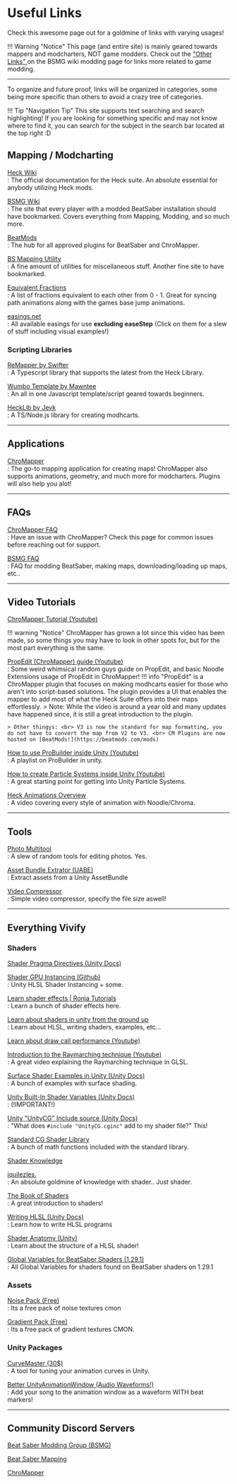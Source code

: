 # Useful Links
Check this awesome page out for a goldmine of links with varying usages!


!!! Warning "Notice"
    This page (and entire site) is mainly geared towards mappers and modcharters, NOT game modders. Check out the ["Other Links" ](https://bsmg.wiki/modding/pc/#other-links) on the BSMG wiki modding page for links more related to game modding.

<hr>

To organize and future proof, links will be organized in categories, some being more specific than others to avoid a crazy tree of categories. 

!!! Tip "Navigation Tip"
    This site supports text searching and search highlighting! If you are looking for something specific and may not know where to find it, you can search for the subject in the search bar located at the top right :D

## Mapping / Modcharting

[Heck Wiki](https://heck.aeroluna.dev) <br> : The official documentation for the Heck suite. An absolute essential for anybody utilizing Heck mods.

[BSMG Wiki](https://bsmg.wiki/) <br> : The site that every player with a modded BeatSaber installation should have bookmarked. Covers everything from Mapping, Modding, and so much more.

[BeatMods](https://beatmods.com/mods) <br> : The hub for all approved plugins for BeatSaber and ChroMapper.

[BS Mapping Utility](https://kivalevan.me/BeatSaber-MappingUtility/) <br> : A fine amount of utilities for miscellaneous stuff. Another fine site to have bookmarked.

[Equivalent Fractions](http://www.cleavebooks.co.uk/scol/equivf.htm) <br> : A list of fractions equivalent to each other from 0 - 1. Great for syncing path animations along with the games base jump animations.

[easings.net](https://easings.net) <br> : All available easings for use **excluding easeStep** (Click on them for a slew of stuff including visual examples!)

### Scripting Libraries

[ReMapper by Swifter](https://github.com/Swifter1243/ReMapper) <br> : A Typescript library that supports the latest from the Heck Library.

[Wumbo Template by Mawntee](https://github.com/Mawntee/modhcart/tree/main/Templates%20and%20Tools/Wumbo%20Modchart%20Template) <br> : An all in one Javascript template/script geared towards beginners.

[HeckLib by Jevk](https://github.com/Heck-Library/HeckLib) <br> : A TS/Node.js library for creating modhcarts.

<hr>

## Applications

[ChroMapper](https://cm.topc.at/dl) <br> : The go-to mapping application for creating maps! ChroMapper also supports animations, geometry, and much more for modcharters. Plugins will also help you alot!

<hr>

## FAQs

[ChroMapper FAQ](https://chromapper.atlassian.net/wiki/spaces/UG/overview) <br> : Have an issue with ChroMapper? Check this page for common issues before reaching out for support.

[BSMG FAQ](https://bsmg.wiki/faq/) <br> : FAQ for modding BeatSaber, making maps, downloading/loading up maps, etc..

<hr>

## Video Tutorials

[ChroMapper Tutorial (Youtube)](https://youtu.be/6SixwKR43Zg)

!!! warning "Notice"
    ChroMapper has grown a lot since this video has been made, so some things you may have to look in other spots for, but for the most part everything is the same.

[PropEdit (ChroMapper) guide (Youtube)](https://www.youtube.com/watch?v=FXcnebgOLpA) <br> : Some weird whimsical random guys guide on PropEdit, and basic Noodle Extensions usage of PropEdit in ChroMapper!
!!! info 
    "PropEdit" is a ChroMapper plugin that focuses on making modhcarts easier for those who aren't into script-based solutions. The plugin provides a UI that enables the mapper to add most of what the Heck Suite offers into their maps effortlessly.
    > Note: While the video is around a year old and many updates have happened since, it is still a great introduction to the plugin.

    > Other thingys: <br> V3 is now the standard for map formatting, you do not have to convert the map from V2 to V3. <br> CM Plugins are now hosted on [BeatMods!](https://beatmods.com/mods)

[How to use ProBuilder inside Unity (Youtube)](https://www.youtube.com/playlist?list=PLhvjMi_0yrQxvy_bDuGqRni8952571Bp3) <br> : A playlist on ProBuilder in unity.

[How to create Particle Systems inside Unity (Youtube)](https://www.youtube.com/watch?v=2UaOIAAcbPc) <br> : A great starting point for getting into Unity Particle Systems.

[Heck Animations Overview](https://www.youtube.com/watch?v=nMHaPJ8o-Jk) <br> : A video covering every style of animation with Noodle/Chroma.



<hr>

## Tools

[Photo Multitool](https://www.photomultitool.com/tools) <br> : A slew of random tools for editing photos. Yes.

[Asset Bundle Extrator (UABE)](https://github.com/SeriousCache/UABE) <br> : Extract assets from a Unity AssetBundle

[Video Compressor](https://8mb.video/) <br> : Simple video compressor, specify the file size aswell!

<hr>

## Everything Vivify


### Shaders

[Shader Pragma Directives (Unity Docs)](https://docs.unity3d.com/Manual/SL-PragmaDirectives.html)

[Shader GPU Instancing (Github)](https://github.com/pema99/shader-knowledge/blob/main/gpu-instancing.md) <br> : Unity HLSL Shader Instancing + some.

[Learn shader effects | Ronja Tutorials](https://www.ronja-tutorials.com) <br> : Learn a bunch of shader effects here.

[Learn about shaders in unity from the ground up](https://docs.unity3d.com/2019.4/Documentation/Manual/shader-writing.html) <br> : Learn about HLSL, writing shaders, examples, etc...

[Learn about draw call performance (Youtube)](https://www.youtube.com/watch?v=IrYPkSIvpIw)

[Introduction to the Raymarching technique (Youtube)](https://www.youtube.com/watch?v=khblXafu7iA) <br> : A great video explaining the Raymarching technique in GLSL.

[Surface Shader Examples in Unity (Unity Docs)](https://docs.unity3d.com/Manual/SL-SurfaceShaderExamples.html) <br> : A bunch of examples with surface shading.

[Unity Built-In Shader Variables (Unity Docs)](https://docs.unity3d.com/Manual/SL-UnityShaderVariables.html) <br> : (!IMPORTANT!)

[Unity "UnityCG" Include source (Unity Docs)](https://github.com/TwoTailsGames/Unity-Built-in-Shaders/blob/master/CGIncludes/UnityCG.cginc) <br> : "What does `#include "UnityCG.cginc"` add to my shader file?" This!

[Standard CG Shader Library](https://developer.download.nvidia.com/cg/index_stdlib.html) <br> : A bunch of math functions included with the standard library.

[Shader Knowledge](https://github.com/pema99/shader-knowledge)

[iquilezles.](https://iquilezles.org/articles/) <br> : An absolute goldmine of knowledge with shader.. Just shader.

[The Book of Shaders](https://thebookofshaders.com/01/) <br> : A great introduction to shaders!

[Writing HLSL (Unity Docs)](https://docs.unity3d.com/Manual/SL-ShaderPrograms.html) <br> : Learn how to write HLSL programs

[Shader Anatomy (Unity)](https://learn.unity.com/tutorial/shaderlab-anatomy-of-a-shader) <br> : Learn about the structure of a HLSL shader!

[Global Variables for BeatSaber Shaders (1.29.1)](https://pastebin.com/XKmuwJZz) <br> : All Global Variables for shaders found on BeatSaber shaders on 1.29.1

### Assets

[Noise Pack (Free)](https://opengameart.org/content/noise-texture-pack) <br> : Its a free pack of noise textures cmon

[Gradient Pack (Free)](https://opengameart.org/content/gradient-texture-pack) <br> : Its a free pack of gradient textures CMON.


### Unity Packages

[CurveMaster (30$)](https://assetstore.unity.com/packages/tools/animation/curve-master-252505) <br> : A tool for tuning your animation curves in Unity.

[Better UnityAnimationWindow (Audio Waveforms!)](https://github.com/swifter1243/UnityAnimationWindow) <br> : Add your song to the animation window as a waveform WITH beat markers!

<hr>


## Community Discord Servers

[Beat Saber Modding Group (BSMG)](https://discord.gg/beatsabermods)

[Beat Saber Mapping](https://discord.gg/ArT4BTQ)

[ChroMapper](https://discord.gg/YmEt9EZ8pw)